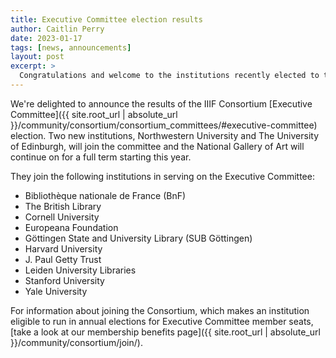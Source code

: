```yaml
---
title: Executive Committee election results
author: Caitlin Perry
date: 2023-01-17
tags: [news, announcements]
layout: post
excerpt: >
  Congratulations and welcome to the institutions recently elected to the Executive Committee.
---
```



We're delighted to announce the results of the IIIF Consortium [Executive Committee]({{ site.root_url | absolute_url }}/community/consortium/consortium_committees/#executive-committee) election. Two new institutions, Northwestern University and The University of Edinburgh, will join the committee and the National Gallery of Art will continue on for a full term starting this year.

They join the following institutions in serving on the Executive Committee:

- Bibliothèque nationale de France (BnF)
- The British Library
- Cornell University
- Europeana Foundation
- Göttingen State and University Library (SUB Göttingen)
- Harvard University
- J. Paul Getty Trust
- Leiden University Libraries
- Stanford University
- Yale University

For information about joining the Consortium, which makes an institution eligible to run in annual elections for Executive Committee member seats, [take a look at our membership benefits page]({{ site.root_url | absolute_url }}/community/consortium/join/).